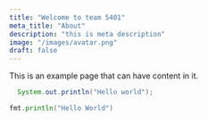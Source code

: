 ```yaml
---
title: "Welcome to team 5401"
meta_title: "About"
description: "this is meta description"
image: "/images/avatar.png"
draft: false
---
```


This is an example page that can have content in it.

```java
  System.out.println("Hello world");
```

```go
fmt.println("Hello World")
```
